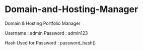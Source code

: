 # Domain-and-Hosting-Manager
Domain &amp; Hosting Portfolio Manager

Username : admin
Password : admin123

Hash Used for Password : password_hash()

